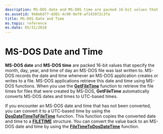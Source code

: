 ```yaml
---
description: MS-DOS date and MS-DOS time are packed 16-bit values that specify the month, day, year, and time of day an MS-DOS file was last written to.
ms.assetid: 948e6d77-dd01-4c90-9ef0-af143972c3fa
title: MS-DOS Date and Time
ms.topic: reference
ms.date: 05/31/2018
---
```


# MS-DOS Date and Time

**MS-DOS date** and **MS-DOS time** are packed 16-bit values that specify the month, day, year, and time of day an MS-DOS file was last written to. MS-DOS records the date and time whenever an MS-DOS application creates or writes to a file. MS-DOS applications retrieve this date and time using MS-DOS functions. When you use the [**GetFileTime**](/windows/desktop/api/FileAPI/nf-fileapi-getfiletime) function to retrieve the file times for files that were created by MS-DOS, **GetFileTime** automatically converts MS-DOS dates and times to UTC-based times.

If you encounter an MS-DOS date and time that has not been converted, you can convert it to a UTC-based time by using the [**DosDateTimeToFileTime**](/windows/desktop/api/Winbase/nf-winbase-dosdatetimetofiletime) function. This function copies the converted date and time to a [**FILETIME**](/windows/win32/api/minwinbase/ns-minwinbase-filetime) structure. You can convert the value back to an MS-DOS date and time by using the [**FileTimeToDosDateTime**](/windows/desktop/api/Winbase/nf-winbase-filetimetodosdatetime) function.

 

 

